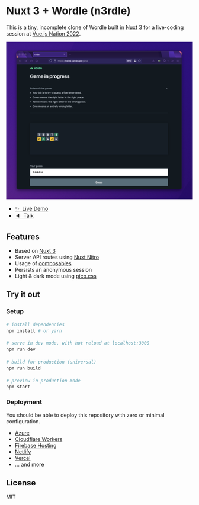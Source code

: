 # Nuxt 3 + Wordle (n3rdle)

This is a tiny, incomplete clone of Wordle built in [Nuxt 3](https://v3.nuxtjs.org/) for a live-coding session at [Vue.js Nation 2022](https://vuejsnation.com/).

<p align="center">
  <a href="https://n3rdle.vercel.app/" target="_blank">
    <img width="1090" alt="Screenshot of a Wordle game in progress" src="https://raw.githubusercontent.com/danielroe/n3rdle/376875b3966029f80f5ed765f994e5a3235214e5/screenshot.png">
  </a>
</p>

- [✨ &nbsp;Live Demo](https://n3rdle.vercel.app/)
- [🔈 &nbsp;Talk](https://www.youtube.com/watch?v=-U8NWGTGNVw)

## Features

- Based on [Nuxt 3](https://v3.nuxtjs.org/)
- Server API routes using [Nuxt Nitro](https://v3.nuxtjs.org/concepts/server-engine)
- Usage of [composables](https://v3.nuxtjs.org/docs/directory-structure/composables)
- Persists an anonymous session
- Light & dark mode using [pico.css](https://picocss.com/docs/)

## Try it out

### Setup

```bash
# install dependencies
npm install # or yarn

# serve in dev mode, with hot reload at localhost:3000
npm run dev

# build for production (universal)
npm run build

# preview in production mode
npm start
```

### Deployment

You should be able to deploy this repository with zero or minimal configuration.

- [Azure](https://v3.nuxtjs.org/docs/deployment/azure)
- [Cloudflare Workers](https://v3.nuxtjs.org/docs/deployment/cloudflare)
- [Firebase Hosting](https://v3.nuxtjs.org/docs/deployment/firebase)
- [Netlify](https://v3.nuxtjs.org/docs/deployment/netlify)
- [Vercel](https://v3.nuxtjs.org/docs/deployment/vercel)
- ... and more

## License

MIT
